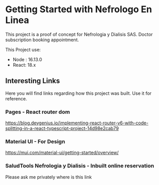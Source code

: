 # Getting Started with Nefrologo En Linea

This project is a proof of concept for Nefrologia y Dialisis SAS. Doctor subscription booking appointment.

This Project use:

- Node : 16.13.0
- React: 18.x


## Interesting Links

Here you will find links regarding how this project was built. Use it for reference.
### Pages - React router dom

<https://blog.devgenius.io/implementing-react-router-v6-with-code-splitting-in-a-react-typescript-project-14d98e2cab79>

### Material UI - For Design

<https://mui.com/material-ui/getting-started/overview/>


### SaludTools Nefrologia y Dialisis - Inbuilt online reservation

Please ask me privately where is this link
